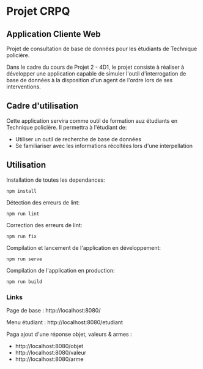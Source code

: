 # Projet CRPQ
## Application Cliente Web

Projet de consultation de base de données pour les étudiants de Technique policière.

Dans le cadre du cours de Projet 2 - 4D1, le projet consiste à réaliser à développer une application capable de simuler l'outil d'interrogation de base de données à la disposition d'un agent de l'ordre lors de ses interventions.

## Cadre d'utilisation
Cette application servira comme outil de formation auz étudiants en Technique policière. Il permettra à l'étudiant de:
- Utiliser un outil de recherche de base de données
- Se familiariser avec les informations récoltées lors d'une interpellation


## Utilisation
Installation de toutes les dependances:
```
npm install
```

Détection des erreurs de lint:
```
npm run lint
```

Correction des erreurs de lint:
```
npm run fix
```

Compilation et lancement de l'application en développement:
```
npm run serve
```

Compilation de l'application en production:
```
npm run build
```
### Links
Page de base : 
http://localhost:8080/

Menu étudiant :
http://localhost:8080/etudiant

Paga ajout d'une réponse objet, valeurs & armes :
- http://localhost:8080/objet
- http://localhost:8080/valeur
- http://localhost:8080/arme